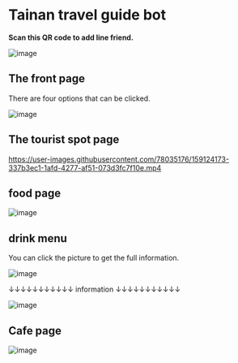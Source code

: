 # Tainan travel guide bot

**Scan this QR code to add line friend.**

![image](https://i.imgur.com/lW4fl7a.png)


## The front page
There are four options that can be clicked.

![image](https://i.imgur.com/1aiAQld.png)

## The tourist spot page

https://user-images.githubusercontent.com/78035176/159124173-337b3ec1-1afd-4277-af51-073d3fc7f10e.mp4


## food page
![image](https://github.com/jim2832/Uploads/blob/main/20220319_221151.GIF)

## drink menu
You can click the picture to get the full information.

![image](https://i.imgur.com/Mc2kHE5.jpg)

↓↓↓↓↓↓↓↓↓↓↓
information
↓↓↓↓↓↓↓↓↓↓↓

![image](https://i.imgur.com/VBo5avp.jpg)

## Cafe page
![image](https://i.imgur.com/BwBiJ5i.png)
